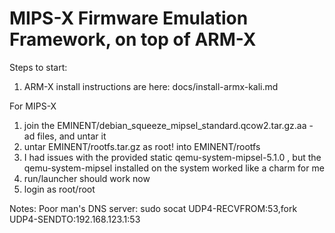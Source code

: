 # MIPS-X Firmware Emulation Framework, on top of ARM-X

Steps to start:
1. ARM-X install instructions are here: docs/install-armx-kali.md

For MIPS-X
1. join the EMINENT/debian_squeeze_mipsel_standard.qcow2.tar.gz.aa - ad files, and untar it
2. untar EMINENT/rootfs.tar.gz as root! into EMINENT/rootfs
3. I had issues with the provided static qemu-system-mipsel-5.1.0 , but the qemu-system-mipsel installed on the system worked like a charm for me
4. run/launcher should work now
5. login as root/root


Notes:
Poor man's DNS server: sudo socat UDP4-RECVFROM:53,fork UDP4-SENDTO:192.168.123.1:53
